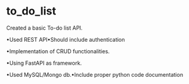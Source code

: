 # to_do_list

Created a basic To-do list API.

•Used REST API•Should include authentication 

•Implementation of CRUD functionalities.

•Using FastAPI as framework.

•Used MySQL/Mongo db.•Include proper python code documentation

